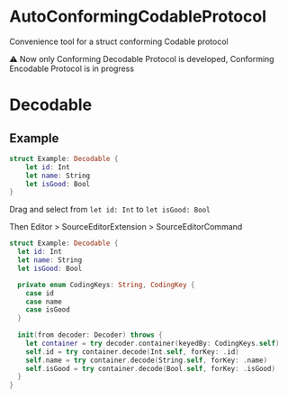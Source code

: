 # AutoConformingCodableProtocol

Convenience tool for a struct conforming Codable protocol

⚠️ Now only Conforming Decodable Protocol is developed, Conforming Encodable Protocol is in progress

# Decodable

## Example
```Swift
struct Example: Decodable {
	let id: Int
	let name: String
	let isGood: Bool
}
```

Drag and select from `let id: Int` to `let isGood: Bool`

Then Editor > SourceEditorExtension > SourceEditorCommand

```Swift
struct Example: Decodable {
  let id: Int
  let name: String
  let isGood: Bool

  private enum CodingKeys: String, CodingKey {
    case id
    case name
    case isGood
  }
  
  init(from decoder: Decoder) throws {
    let container = try decoder.container(keyedBy: CodingKeys.self)
    self.id = try container.decode(Int.self, forKey: .id)
    self.name = try container.decode(String.self, forKey: .name)
    self.isGood = try container.decode(Bool.self, forKey: .isGood)
  }
}
```
